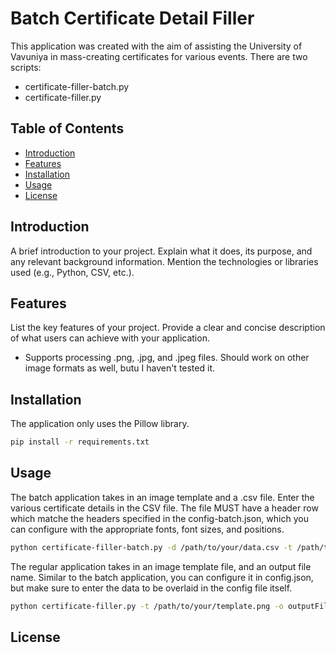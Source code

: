 # Batch Certificate Detail Filler

This application was created with the aim of assisting the University of Vavuniya in mass-creating certificates for various events. There are two scripts:
- certificate-filler-batch.py
- certificate-filler.py

## Table of Contents

- [Introduction](#introduction)
- [Features](#features)
- [Installation](#installation)
- [Usage](#usage)
- [License](#license)

## Introduction

A brief introduction to your project. Explain what it does, its purpose, and any relevant background information. Mention the technologies or libraries used (e.g., Python, CSV, etc.).

## Features

List the key features of your project. Provide a clear and concise description of what users can achieve with your application.

- Supports processing .png, .jpg, and .jpeg files. Should work on other image formats as well, butu I haven't tested it.

## Installation

The application only uses the Pillow library.

```bash
pip install -r requirements.txt
```

## Usage

The batch application takes in an image template and a .csv file. Enter the various certificate details in the CSV file. The file MUST have a header row which matche the headers specified in the config-batch.json, which you can configure with the appropriate fonts, font sizes, and positions.

```bash
python certificate-filler-batch.py -d /path/to/your/data.csv -t /path/to/your/template.png --save headerNameToSaveBy
```

The regular application takes in an image template file, and an output file name. Similar to the batch application, you can configure it in config.json, but make sure to enter the data to be overlaid in the config file itself.

```bash
python certificate-filler.py -t /path/to/your/template.png -o outputFileName.png
```

## License

